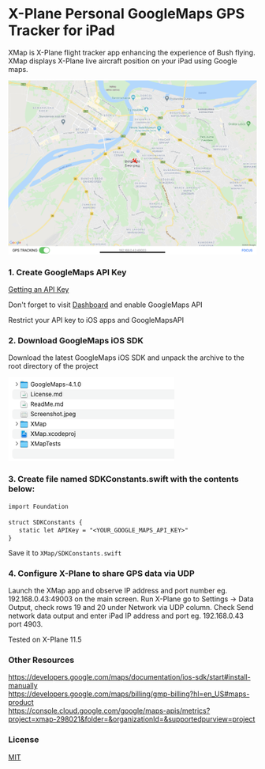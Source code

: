 # X-Plane Personal GoogleMaps GPS Tracker for iPad

XMap is X-Plane flight tracker app enhancing the experience of Bush flying. 
XMap displays X-Plane live aircraft position on your iPad using Google maps.

![Screenshot](Screenshot.jpeg)

### 1. Create GoogleMaps API Key
[Getting an API Key](https://developers.google.com/maps/documentation/ios-sdk/get-api-key)

Don't forget to visit [Dashboard](https://console.cloud.google.com/apis/dashboard?project=xmap-298021&supportedpurview=project) and enable GoogleMaps API

Restrict your API key to iOS apps and GoogleMapsAPI

### 2. Download GoogleMaps iOS SDK

Download the latest GoogleMaps iOS SDK and unpack the archive to the root directory of the project

![Project directory structure](Screenshot2.png)

### 3. Create file named SDKConstants.swift with the contents below:
```
import Foundation

struct SDKConstants {
   static let APIKey = "<YOUR_GOOGLE_MAPS_API_KEY>"
}
```
Save it to ```XMap/SDKConstants.swift```

### 4. Configure X-Plane to share GPS data via UDP

Launch the XMap app and observe IP address and port number eg. 192.168.0.43:49003 on the main screen.
Run X-Plane go to Settings -> Data Output, check rows 19 and 20 under Network via UDP column.
Check Send network data output and enter iPad IP address and port eg. 192.168.0.43 port 4903.

Tested on X-Plane 11.5

### Other Resources

https://developers.google.com/maps/documentation/ios-sdk/start#install-manually   
https://developers.google.com/maps/billing/gmp-billing?hl=en_US#maps-product   
https://console.cloud.google.com/google/maps-apis/metrics?project=xmap-298021&folder=&organizationId=&supportedpurview=project   

### License

[MIT](https://github.com/git/git-scm.com/blob/master/MIT-LICENSE.txt)
